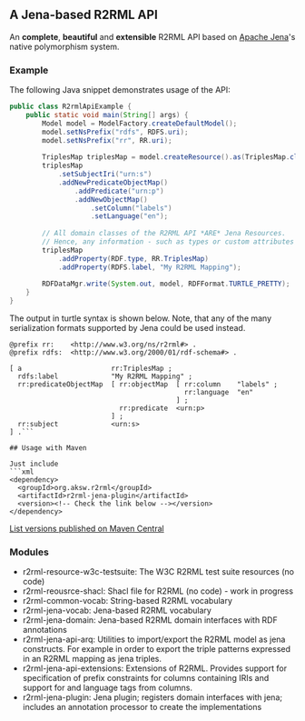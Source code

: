 ## A Jena-based R2RML API

An **complete**, **beautiful** and **extensible** R2RML API based on [Apache Jena](https://jena.apache.org/)'s native polymorphism system.

### Example

The following Java snippet demonstrates usage of the API:
```java
public class R2rmlApiExample {
	public static void main(String[] args) {
		Model model = ModelFactory.createDefaultModel();
		model.setNsPrefix("rdfs", RDFS.uri);
		model.setNsPrefix("rr", RR.uri);
		
		TriplesMap triplesMap = model.createResource().as(TriplesMap.class); 
		triplesMap
			.setSubjectIri("urn:s")
			.addNewPredicateObjectMap()
				.addPredicate("urn:p")
				.addNewObjectMap()
					.setColumn("labels")
					.setLanguage("en");
		
		// All domain classes of the R2RML API *ARE* Jena Resources.
		// Hence, any information - such as types or custom attributes - can be freely attached:
		triplesMap
			.addProperty(RDF.type, RR.TriplesMap)
			.addProperty(RDFS.label, "My R2RML Mapping");
		
		RDFDataMgr.write(System.out, model, RDFFormat.TURTLE_PRETTY);
	}
}
```

The output in turtle syntax is shown below.
Note, that any of the many serialization formats supported by Jena could be used instead.

```turtle
@prefix rr:    <http://www.w3.org/ns/r2rml#> .
@prefix rdfs:  <http://www.w3.org/2000/01/rdf-schema#> .

[ a                      rr:TriplesMap ;
  rdfs:label             "My R2RML Mapping" ;
  rr:predicateObjectMap  [ rr:objectMap  [ rr:column    "labels" ;
                                           rr:language  "en"
                                         ] ;
                           rr:predicate  <urn:p>
                         ] ;
  rr:subject             <urn:s>
] .```

## Usage with Maven

Just include
```xml
<dependency>
  <groupId>org.aksw.r2rml</groupId>
  <artifactId>r2rml-jena-plugin</artifactId>
  <version><!-- Check the link below --></version>
</dependency>
```

[List versions published on Maven Central](https://search.maven.org/search?q=g:org.aksw.r2rml%20AND%20a:r2rml-jena-plugin)


### Modules
* r2rml-resource-w3c-testsuite: The W3C R2RML test suite resources (no code)
* r2rml-reousrce-shacl: Shacl file for R2RML (no code) - work in progress
* r2rml-common-vocab: String-based R2RML vocabulary
* r2rml-jena-vocab: Jena-based R2RML vocabulary
* r2rml-jena-domain: Jena-based R2RML domain interfaces with RDF annotations
* r2rml-jena-api-arq: Utilities to import/export the R2RML model as jena constructs. For example in order to export the triple patterns expressed in an R2RML mapping as jena triples.
* r2rml-jena-api-extensions: Extensions of R2RML. Provides support for specification of prefix constraints for columns containing IRIs and support for and language tags from columns.
* r2rml-jena-plugin: Jena plugin; registers domain interfaces with jena; includes an annotation processor to create the implementations



